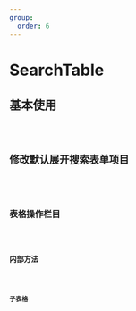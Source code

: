 ```yaml
---
group:
  order: 6
---
```


# SearchTable

## 基本使用

<code src="./demos/basic" />

## 修改默认展开搜索表单项目

<code src="./demos/defaultFieldCount" />

## 表格操作栏目

<code src="./demos/actions" />

## 内部方法

<code src="./demos/reload" />

## 子表格

<code src="./demos/tabs" />
